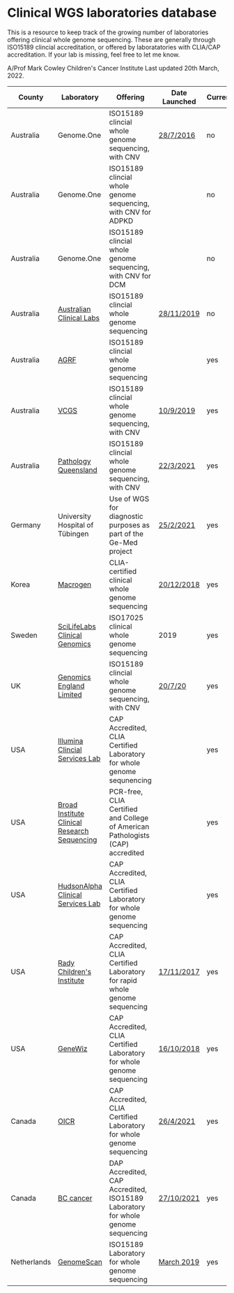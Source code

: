 # Clinical WGS laboratories database

This is a resource to keep track of the growing number of laboratories offering clinical whole genome sequencing. These are generally through ISO15189 clincial accreditation, or offered by laboratatories with CLIA/CAP accreditation. If your lab is missing, feel free to let me know.

A/Prof Mark Cowley
Children's Cancer Institute
Last updated 20th March, 2022.

| County    | Laboratory                                                                                                                 | Offering                                                                          | Date Launched                                                                                                                                                                   | Current? |
|-----------|----------------------------------------------------------------------------------------------------------------------------|-----------------------------------------------------------------------------------|---------------------------------------------------------------------------------------------------------------------------------------------------------------------------------|----------|
| Australia | Genome.One                                                                                                                 | ISO15189 clincial whole genome sequencing, with CNV                               | [28/7/2016](https://www.mtpconnect.org.au/Company?Action=Profile&Company_id=614)                                                                                                | no       |
| Australia | Genome.One                                                                                                                 | ISO15189 clincial whole genome sequencing, with CNV for ADPKD                     |                                                                                                                                                                                 | no       |
| Australia | Genome.One                                                                                                                 | ISO15189 clincial whole genome sequencing, with CNV for DCM                       |                                                                                                                                                                                 | no       |
| Australia | [Australian Clinical Labs](https://www.clinicallabs.com.au/)                                                               | ISO15189 clincial whole genome sequencing                                         | [28/11/2019](https://www.360dx.com/sequencing/australian-clinical-labs-garvan-institute-ink-pathology-services-deal#.YGFO-UgzZ-U)                                               | no       |
| Australia | [AGRF](https://www.agrf.org.au/accreditation)                                                                              | ISO15189 clincial whole genome sequencing                                         |                                                                                                                                                                                 | yes      |
| Australia | [VCGS](https://www.vcgs.org.au/)                                                                                           | ISO15189 clincial whole genome sequencing, with CNV                               | [10/9/2019](https://www.vcgs.org.au/news/new-clinical-whole-genome-sequencing-service-nata-accredited)                                                                          | yes     |
| Australia | [Pathology Queensland](https://www.health.qld.gov.au/public-health/pathology-queensland)                                                                                           | ISO15189 clincial whole genome sequencing, with CNV                               | [22/3/2021](https://nata.com.au/accredited-organisation/central-laboratory-2639-2632)                                                                          | yes     |
| Germany   | University Hospital of Tübingen                                                                                            | Use of WGS for diagnostic purposes as part of the Ge-Med project                  | [25/2/2021](https://www.biopharma-reporter.com/Article/2021/02/25/German-program-using-whole-genome-sequencing-to-diagnose-rare-diseases-and-cancer-risk)                       | yes         |
| Korea     | [Macrogen](https://www.macrogen.com/en/business/ngs_service1.php)                                                          | CLIA-certified clinical whole genome sequencing                                   | [20/12/2018](https://www.bloomberg.com/press-releases/2018-12-20/macrogen-becomes-the-first-clinical-lab-in-korea-to-receive-clia-accreditation)                                | yes         |
| Sweden    | [SciLifeLabs Clinical Genomics](https://www.scilifelab.se/facilities/clinical-genomics-stockholm/)                         | ISO17025 clinical whole genome sequencing                                         | 2019                                                                                                                                                                            | yes         |
| UK        | [Genomics England Limited](https://www.genomicsengland.co.uk/)                                                             | ISO15189 clincial whole genome sequencing, with CNV                               | [20/7/20](https://www.ukas.com/wp-content/uploads/schedule_uploads/00007/10170Medical%20Single.pdf)                                                                             | yes         |
| USA       | [Illumina Clincial Services Lab](https://www.illumina.com/clinical/illumina_clinical_laboratory.html)                      | CAP Accredited, CLIA Certified Laboratory for whole genome sequnencing            |                                                                                                                                                                                 | yes         |
| USA       | [Broad Institute Clinical Research Sequencing](http://genomics.broadinstitute.org/products/clinical-research-sequencing)   | PCR-free, CLIA Certified  and   College of American Pathologists (CAP) accredited |                                                                                                                                                                                 | yes         |
| USA       | [HudsonAlpha Clinical Services Lab](https://clinicallab.org/)                                                              | CAP Accredited, CLIA Certified Laboratory for whole genome sequencing             |                                                                                                                                                                                 | yes         |
| USA       | [Rady Children's Institute](https://www.radygenomics.org/our-work/clinical-genome-center/)                                 | CAP Accredited, CLIA Certified Laboratory for rapid whole genome   sequencing     | [17/11/2017](https://www.rchsd.org/about-us/newsroom/press-releases/clinical-grade-rapid-whole-genome-sequencing-now-offered-at-rady-childrens-institute-for-genomic-medicine/) | yes         |
| USA       | [GeneWiz](https://www.genewiz.com/Public/Services/Clinical-Services/CLIA-Whole-Genome-Sequencing)                          | CAP Accredited, CLIA Certified Laboratory for whole genome sequencing           | [16/10/2018](https://www.biospace.com/article/genewiz-introduces-clia-compliant-next-generation-sequencing-services-at-ashg/)                                                   | yes         |
| Canada | [OICR](https://genomics.oicr.on.ca/our-services/accredited-clinical/) | CAP Accredited, CLIA Certified Laboratory for whole genome sequencing | [26/4/2021](https://oicr.on.ca/oicr-genomics-achieves-cap-laboratory-accreditation/) | yes |
| Canada | [BC cancer](https://www.bcgsc.ca/) | DAP Accredited, CAP Accredited, ISO15189 Laboratory for whole genome sequencing | [27/10/2021](https://www.bcgsc.ca/news/dap-certification-ensures-quality-clinical-care) | yes |
| Netherlands | [GenomeScan](https://www.genomescan.nl/whole-genome-sequencing-wgs/) | ISO15189 Laboratory for whole genome sequencing | [March 2019](https://www.genomescan.nl/quality-and-competence/) | yes |
